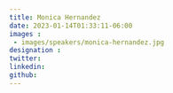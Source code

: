 ```yaml
---
title: Monica Hernandez
date: 2023-01-14T01:33:11-06:00
images : 
 - images/speakers/monica-hernandez.jpg
designation : 
twitter: 
linkedin: 
github: 
---
```


